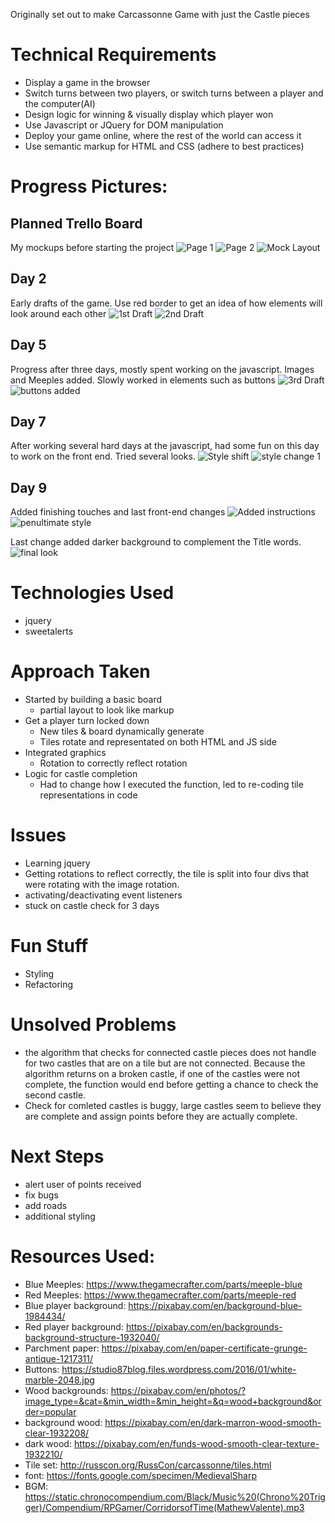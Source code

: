 Originally set out to make Carcassonne Game with just the Castle pieces

# Technical Requirements
* Display a game in the browser
* Switch turns between two players, or switch turns between a player and the computer(AI)
* Design logic for winning & visually display which player won
* Use Javascript or JQuery for DOM manipulation
* Deploy your game online, where the rest of the world can access it
* Use semantic markup for HTML and CSS (adhere to best practices)

# Progress Pictures: 

## Planned Trello Board
My mockups before starting the project
![Page 1](./img/progress-pics/2.13.17-1.png)
![Page 2](./img/progress-pics/2.13.17-2.png)
![Mock Layout](./img/progress-pics/2.13.17-mock-layout.png)

## Day 2
Early drafts of the game. Use red border to get an idea of how elements will look around each other
![1st Draft](./img/progress-pics/2.14.17-1st-draft.png)
![2nd Draft](./img/progress-pics/2.14.17-2nd-draft.png)

## Day 5
Progress after three days, mostly spent working on the javascript. Images and Meeples added. Slowly worked in elements such as buttons
![3rd Draft](./img/progress-pics/2.16.17-3rd-draft.png)
![buttons added](./img/progress-pics/2.17.17-added-btns.png)

## Day 7
After working several hard days at the javascript, had some fun on this day to work on the front end. Tried several  looks. 
![Style shift](./img/progress-pics/2.18-added-style.png)
![style change 1](./img/progress-pics/2.18-addl-styling.png)

## Day 9
Added finishing touches and last front-end changes
![Added instructions](./img/progress-pics/2.20-instructions.png)
![penultimate style](./img/progress-pics/2.20-styling-change.png)

Last change added darker background to complement the Title words.
![final look](./img/progress-pics/2.20-final-style.png)


# Technologies Used
* jquery
* sweetalerts

# Approach Taken
* Started by building a basic board
	* partial layout to look like markup
* Get a player turn locked down
	* New tiles & board dynamically generate
	* Tiles rotate and representated on both HTML and JS side
* Integrated graphics
	* Rotation to correctly reflect rotation
* Logic for castle completion
	* Had to change how I executed the function, led to re-coding tile representations in code


# Issues
* Learning jquery
* Getting rotations to reflect correctly, the tile is split into four divs that were rotating with the image rotation.
* activating/deactivating event listeners
* stuck on castle check for 3 days


# Fun Stuff
* Styling
* Refactoring 

# Unsolved Problems
* the algorithm that checks for connected castle pieces does not handle for two castles that are on a tile but are not connected. Because the algorithm returns on a broken castle, if one of the castles were not complete, the function would end before getting a chance to check the second castle.
* Check for comleted castles is buggy, large castles seem to believe they are complete and assign points before they are actually complete.

# Next Steps
* alert user of points received
* fix bugs
* add roads
* additional styling


# Resources Used:
* Blue Meeples: https://www.thegamecrafter.com/parts/meeple-blue
* Red Meeples: https://www.thegamecrafter.com/parts/meeple-red
* Blue player background: https://pixabay.com/en/background-blue-1984434/
* Red player background: https://pixabay.com/en/backgrounds-background-structure-1932040/
* Parchment paper: https://pixabay.com/en/paper-certificate-grunge-antique-1217311/
* Buttons: https://studio87blog.files.wordpress.com/2016/01/white-marble-2048.jpg
* Wood backgrounds: https://pixabay.com/en/photos/?image_type=&cat=&min_width=&min_height=&q=wood+background&order=popular
* background wood: https://pixabay.com/en/dark-marron-wood-smooth-clear-1932208/
* dark wood: https://pixabay.com/en/funds-wood-smooth-clear-texture-1932210/
* Tile set: http://russcon.org/RussCon/carcassonne/tiles.html
* font: https://fonts.google.com/specimen/MedievalSharp
* BGM: https://static.chronocompendium.com/Black/Music%20(Chrono%20Trigger)/Compendium/RPGamer/CorridorsofTime(MathewValente).mp3